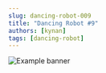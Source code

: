 ```yaml
---
slug: dancing-robot-009
title: "Dancing Robot #9"
authors: [kynan]
tags: [dancing-robot]
---
```


![Example banner](/img/stories/dancing-robot_new/009.png)
